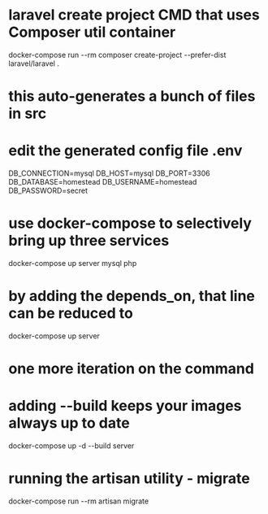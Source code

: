 # laravel create project CMD that uses Composer util container

docker-compose run --rm composer create-project --prefer-dist laravel/laravel .

# this auto-generates a bunch of files in src
# edit the generated config file .env

DB_CONNECTION=mysql
DB_HOST=mysql
DB_PORT=3306
DB_DATABASE=homestead
DB_USERNAME=homestead
DB_PASSWORD=secret

# use docker-compose to selectively bring up three services

docker-compose up server mysql php

# by adding the depends_on, that line can be reduced to

docker-compose up server

# one more iteration on the command
# adding --build keeps your images always up to date

docker-compose up -d --build server

# running the artisan utility - migrate

docker-compose run --rm artisan migrate

